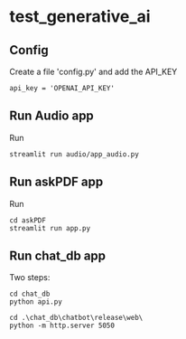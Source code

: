 # test_generative_ai

## Config
Create a file 'config.py' and add the API_KEY
```
api_key = 'OPENAI_API_KEY'
```

## Run Audio app
Run
```
streamlit run audio/app_audio.py
```

## Run askPDF app
Run
```
cd askPDF
streamlit run app.py
```

## Run chat_db app
Two steps:
```
cd chat_db
python api.py
```
```
cd .\chat_db\chatbot\release\web\
python -m http.server 5050
```

